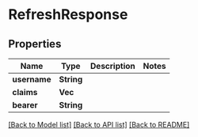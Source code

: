 # RefreshResponse

## Properties

Name | Type | Description | Notes
------------ | ------------- | ------------- | -------------
**username** | **String** |  | 
**claims** | **Vec<String>** |  | 
**bearer** | **String** |  | 

[[Back to Model list]](../README.md#documentation-for-models) [[Back to API list]](../README.md#documentation-for-api-endpoints) [[Back to README]](../README.md)


